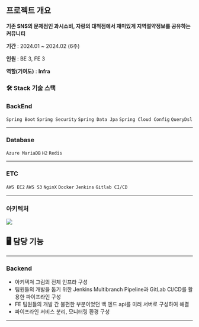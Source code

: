 ## 프로젝트 개요

**기존 SNS의 문제점인 과시소비, 자랑의 대척점에서 재미있게 지역절약정보를 공유하는 커뮤니티**

**기간** : 2024.01 ~ 2024.02 (6주)

**인원** : BE 3, FE 3

**역할(기여도)** : **Infra**

### 🛠️ Stack 기술 스택

### **BackEnd**

`Spring Boot`  `Spring Security`  `Spring Data Jpa` `Spring Cloud Config`  `QueryDsl`   

---

### **Database**

`Azure MariaDB` `H2` `Redis`

---

### **ETC**

`AWS EC2` `AWS S3` `NginX`  `Docker` `Jenkins` `Gitlab CI/CD`

---

### 아키텍처

![](https://velog.velcdn.com/images/kgh2120/post/89216e25-6868-4bef-9704-d7dccdbef58b/image.png)

## 🖥️ 담당 기능

---

### Backend

- 아키텍쳐 그림의 전체 인프라 구성
- 팀원들의 개발을 돕기 위한 Jenkins Multibranch Pipeline과 GitLab CI/CD를 활용한 파이프라인 구성
- FE 팀원들의 개발 간 불편한 부분이었던 백 엔드 api를 미러 서버로 구성하여 해결
- 파이프라인 서비스 분리, 모니터링 환경 구성


---
